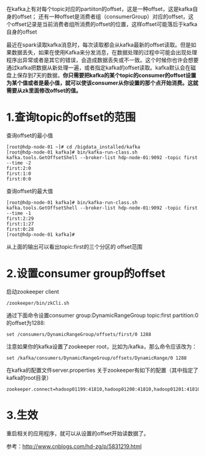 
在kafka上有对每个topic对应的partiiton的offset，这是一种offset，这是kafka自身的offset；
还有一种offset是消费者组（consumerGroup）对应的offset，这个offset记录是当前消费者组所消费的offset的位置，这样offset可能落后于kafka自身的offset

最近在spark读取kafka消息时，每次读取都会从kafka最新的offset读取。但是如果数据丢失，如果在使用Kafka来分发消息，在数据处理的过程中可能会出现处理程序出异常或者是其它的错误，会造成数据丢失或不一致。这个时候你也许会想要通过kafka把数据从新处理一遍，或者指定kafka的offset读取。kafka默认会在磁盘上保存到7天的数据，**你只需要把kafka的某个topic的consumer的offset设置为某个值或者是最小值，就可以使该consumer从你设置的那个点开始消费。这就需要从zk里面修改offset的值。**

# 1.查询topic的offset的范围


查询offset的最小值

```
[root@hdp-node-01 ~]# cd /bigdata_installed/kafka
[root@hdp-node-01 kafka]# bin/kafka-run-class.sh kafka.tools.GetOffsetShell --broker-list hdp-node-01:9092 -topic first --time -2
first:2:0
first:1:0
first:0:0

```

查询offset的最大值

```
[root@hdp-node-01 kafka]# bin/kafka-run-class.sh kafka.tools.GetOffsetShell --broker-list hdp-node-01:9092 -topic first --time -1
first:2:29
first:1:27
first:0:28
[root@hdp-node-01 kafka]# 

```

从上面的输出可以看出topic:first的三个分区的 offset范围

# 2.设置consumer group的offset

启动zookeeper client

```
/zookeeper/bin/zkCli.sh
```

通过下面命令设置consumer group:DynamicRangeGroup topic:first partition:0的offset为1288:

```
set /consumers/DynamicRangeGroup/offsets/first/0 1288
```

注意如果你的kafka设置了zookeeper root，比如为/kafka，那么命令应该改为：

```
set /kafka/consumers/DynamicRangeGroup/offsets/DynamicRange/0 1288

```

在kafka的配置文件server.properties 关于zookeeper有如下的配置（其中指定了kafka的root目录）

```
zookeeper.connect=hadoop01199:41810,hadoop01200:41810,hadoop01201:41810,hadoop01202:41810,hadoop01203:41810/kafka
```

# 3.生效 

重启相关的应用程序，就可以从设置的offset开始读数据了。 


参考：http://www.cnblogs.com/hd-zg/p/5831219.html


